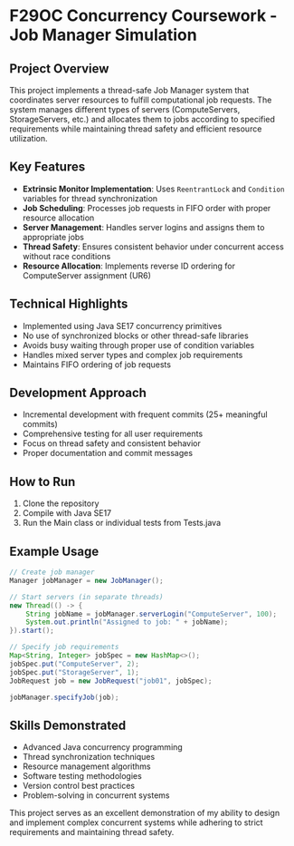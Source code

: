 # F29OC Concurrency Coursework - Job Manager Simulation

## Project Overview

This project implements a thread-safe Job Manager system that coordinates server resources to fulfill computational job requests. The system manages different types of servers (ComputeServers, StorageServers, etc.) and allocates them to jobs according to specified requirements while maintaining thread safety and efficient resource utilization.

## Key Features

- **Extrinsic Monitor Implementation**: Uses `ReentrantLock` and `Condition` variables for thread synchronization
- **Job Scheduling**: Processes job requests in FIFO order with proper resource allocation
- **Server Management**: Handles server logins and assigns them to appropriate jobs
- **Thread Safety**: Ensures consistent behavior under concurrent access without race conditions
- **Resource Allocation**: Implements reverse ID ordering for ComputeServer assignment (UR6)

## Technical Highlights

- Implemented using Java SE17 concurrency primitives
- No use of synchronized blocks or other thread-safe libraries
- Avoids busy waiting through proper use of condition variables
- Handles mixed server types and complex job requirements
- Maintains FIFO ordering of job requests

## Development Approach

- Incremental development with frequent commits (25+ meaningful commits)
- Comprehensive testing for all user requirements
- Focus on thread safety and consistent behavior
- Proper documentation and commit messages

## How to Run

1. Clone the repository
2. Compile with Java SE17
3. Run the Main class or individual tests from Tests.java

## Example Usage

```java
// Create job manager
Manager jobManager = new JobManager();

// Start servers (in separate threads)
new Thread(() -> {
    String jobName = jobManager.serverLogin("ComputeServer", 100);
    System.out.println("Assigned to job: " + jobName);
}).start();

// Specify job requirements
Map<String, Integer> jobSpec = new HashMap<>();
jobSpec.put("ComputeServer", 2);
jobSpec.put("StorageServer", 1);
JobRequest job = new JobRequest("job01", jobSpec);

jobManager.specifyJob(job);
```

## Skills Demonstrated

- Advanced Java concurrency programming
- Thread synchronization techniques
- Resource management algorithms
- Software testing methodologies
- Version control best practices
- Problem-solving in concurrent systems

This project serves as an excellent demonstration of my ability to design and implement complex concurrent systems while adhering to strict requirements and maintaining thread safety.




